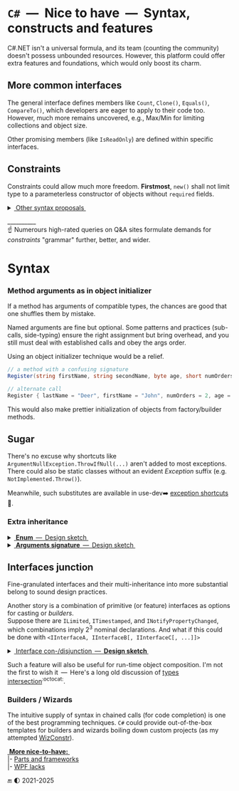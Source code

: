 # `C#` &nbsp;&mdash;&nbsp; Nice to have &nbsp;&mdash;&nbsp; Syntax, constructs and features

C#.NET isn't a universal formula, and its team (counting the community) doesn't possess unbounded resources. However, this platform could offer extra features and foundations, which would only boost its charm.

## More common interfaces

The general interface defines members like `Count`, `Clone()`, `Equals()`, `CompareTo()`, which developers are eager to apply to their code too.\
However, much more remains uncovered, e.g., Max/Min for limiting collections and object size.

Other promising members (like `IsReadOnly`) are defined within specific interfaces.

## Constraints

Constraints could allow much more freedom. **Firstmost**, `new()` shall not limit type to a parameterless constructor of objects without `required` fields.

<details>
    <summary><ins>&nbsp;Other syntax proposals&nbsp;</ins></summary>
&nbsp;
    
```diff csharp
Flush<T>(T stream) where T :  IDisposable AND System.IO.Stream

... where T : NOT Exception

// help with not "coupling" enums
- Bonus.Calc(IEnumerable<T> months) where T : Enum
+ Bonus.Calc(IEnumerable<T> months) where T : Month OR Months // Months is Month but [Flags]
```

I long for better [numbers](cs-drawbacks.md#Numbers) in C#, but meanwhile, constraints could improve the state.

```csharp
// rationally limited natural number
Retail.Price<N>(N val) where N : byte, short;

// other syntax variants
Retail.Price<N>(N val) where N : byte OR short;
Retail.Price<N>(N val) where N : byte || short;
```

To a turn (for me), numbers and constraints shall be like this sketch:

```csharp

method<N>(N arg) where N : number, N > 0 AND N < 150

method<N1, N2>(N1 left, N2 right) where N1, N2 : integer
   where N1 < 100  
   where N2 < 0

// and much more similar to your imagination
```

</details>

\__________\
☝️ Numerours high-rated queries on Q&A sites formulate demands for _constraints_ "grammar" further, better, and wider.

# Syntax

### Method arguments as in object initializer

If a method has arguments of compatible types, the chances are good that one shuffles them by mistake.

Named arguments are fine but optional. Some patterns and practices (sub-calls, side-typing) ensure the right assignment but bring overhead, and you still must deal with established calls and obey the args order.

Using an object initializer technique would be a relief.

```csharp
// a method with a confusing signature
Register(string firstName, string secondName, byte age, short numOrders, bool knownUser = false);

// alternate call
Register { lastName = "Deer", firstName = "John", numOrders = 2, age = 18 }
```

This would also make prettier initialization of objects from factory/builder methods.

## Sugar

There's no excuse why shortcuts like `ArgumentNullException.ThrowIfNull(...)` aren't added to most exceptions. 
There could also be static classes without an evident _Exception_ suffix (e.g. `NotImplemented.Throw()`). 

Meanwhile, such substitutes are available in use-dev➡️ [exception shortcuts](https://github.com/Kyriosity/use-dev/tree/main/src/TuttiFrutti/ExtensionsTests/Exceptions) 🧪.

### Extra inheritance

<details>
<summary><ins>&nbsp;<b>Enum</b> &thinsp;&mdash;&thinsp; Design sketch&nbsp;</ins></summary>
&nbsp;

```csharp
enum FundamentalState 
{
    Solid,
    Liquid,
    Gas,
    Plasma
}

enum AppliedTheoryState : FundamentalStates
{
    CrystallLiquid,
    BoseEinsteinCondensate,
    NeutronDegenerate,
    QuarkGluonPlasma,
}

[Flags]
enum MyLabReagentStates : FundamentalStates
{
    Unknown = 0,
    NotApplicable
}
```

with downcast only, e.g.:

```diff csharp
-  FundamentalState state = AppliedTheoryState.Gas;
+  AppliedTheoryState state = FundamentalState.Gas;
```

---

</details>

<details>
<summary><ins>&nbsp;<b>Arguments signature</b> &thinsp;&mdash;&thinsp; Design sketch&nbsp;</ins></summary>
&nbsp;

Let's forget that long signatures are bug buddies and should be encapsulated into classes/structs or tuples. 

In fact, repetitive sequences of arguments occur (sometimes dictated by external tools), and it would be pleasing to ensure the same names are used in order.

```csharp

// one of the possible syntax through the attribute
[Args("Name")]
bool Login(string name, string familyName) { ... }

[Args("Name.Western")]
void Personalize([Name], string middleName, Degree title) { ... }

Guid Register(int attempt, [Name.Western], byte age) { ... }

```

</details>

## Interfaces junction

Fine-granulated interfaces and their multi-inheritance into more substantial belong to sound design practices.

Another story is a combination of primitive (or feature) interfaces as options for casting or *builders*.\
Suppose there are `ILimited`, `ITimestamped`, and `INotifyPropertyChanged`, which combinations imply 2<sup>3</sup> nominal declarations. And what if this could be done with `<IInterfaceA, IInterfaceB[, IInterfaceC[, ...]]>`

<details>
<summary><ins>&nbsp;Interface con-/disjunction &thinsp;&mdash;&thinsp; <b>Design sketch&nbsp;</ins></b></summary>
&nbsp;
    
```csharp
static class AircraftBuilder
{
// as return
        static <IAirSpecs, IPowerplant> BusinessJet(...) { ... }
        static <IAirSpecs, IPowerplant, ILoadSpecs> Cargo(...) { ... }
        static <IAirSpecs, IPowerplant, ILoadSpecs, IPassengerConfig> Liner(...) { ... }
}

// as arguments
IList<IataAirportCode> Planning.Destinations.FindOptimal(IataAirportCode from, <IAirSpecs, IPowerplant> vehicle) { ... }
void Planning.Capacity.Register(<ILoadSpecs, IPassengerConfig> transport) { ... }

```

\___________</details>

Such a feature will also be useful for run-time object composition. 
I'm not the first to wish it &thinsp;&mdash;&thinsp; Here's a long old discussion of [types intersection](https://github.com/dotnet/csharplang/discussions/399)<sup>:octocat:</sup>.


### Builders / Wizards

The intuitive supply of syntax in chained calls (for code completion) is one of the best programming techniques. 
`C#` could provide out-of-the-box templates for builders and wizards boiling down custom projects (as my attempted [WizConstr](https://github.com/Kyriosity/use-dev/tree/main/src/TuttiFrutti/WizConstr/README.md)).


<ins>&nbsp;**More nice-to-have:**&nbsp;</ins>\
|- [Parts and frameworks](parts/cs-lacks-parts.md)\
|- [WPF lacks](wpf/README+/wpf-drawbacks.md)

🔚 🌓 2021-2025
